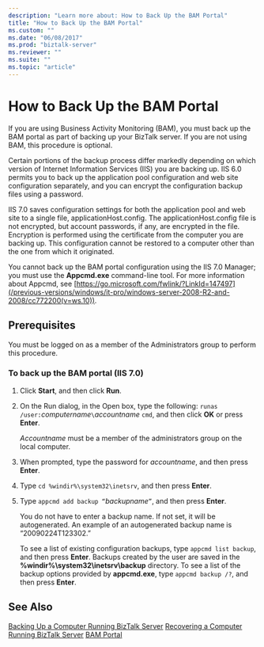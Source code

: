 ```yaml
---
description: "Learn more about: How to Back Up the BAM Portal"
title: "How to Back Up the BAM Portal"
ms.custom: ""
ms.date: "06/08/2017"
ms.prod: "biztalk-server"
ms.reviewer: ""
ms.suite: ""
ms.topic: "article"
---
```

# How to Back Up the BAM Portal
If you are using Business Activity Monitoring (BAM), you must back up the BAM portal as part of backing up your BizTalk server. If you are not using BAM, this procedure is optional.

 Certain portions of the backup process differ markedly depending on which version of Internet Information Services (IIS) you are backing up. IIS 6.0 permits you to back up the application pool configuration and web site configuration separately, and you can encrypt the configuration backup files using a password.

 IIS 7.0 saves configuration settings for both the application pool and web site to a single file, applicationHost.config. The applicationHost.config file is not encrypted, but account passwords, if any, are encrypted in the file. Encryption is performed using the certificate from the computer you are backing up. This configuration cannot be restored to a computer other than the one from which it originated.

 You cannot back up the BAM portal configuration using the IIS 7.0 Manager; you must use the **Appcmd.exe** command-line tool. For more information about Appcmd, see [https://go.microsoft.com/fwlink/?LinkId=147497](/previous-versions/windows/it-pro/windows-server-2008-R2-and-2008/cc772200(v=ws.10)).

## Prerequisites
 You must be logged on as a member of the Administrators group to perform this procedure.

### To back up the BAM portal (IIS 7.0)

1.  Click **Start**, and then click **Run**.

2.  On the Run dialog, in the Open box, type the following: `runas /user:`*computername*`\`*accountname* `cmd`, and then click **OK** or press **Enter**.

     *Accountname* must be a member of the administrators group on the local computer.

3.  When prompted, type the password for *accountname*, and then press **Enter**.

4.  Type `cd %windir%\system32\inetsrv`, and then press **Enter**.

5.  Type `appcmd add backup “`*backupname*`”`, and then press **Enter**.

     You do not have to enter a backup name. If not set, it will be autogenerated. An example of an autogenerated backup name is “20090224T123302.”

     To see a list of existing configuration backups, type `appcmd list backup`, and then press **Enter**. Backups created by the user are saved in the **%windir%\system32\inetsrv\backup** directory. To see a list of the backup options provided by **appcmd.exe**, type `appcmd backup /?`, and then press **Enter**.

## See Also
 [Backing Up a Computer Running BizTalk Server](../core/backing-up-a-computer-running-biztalk-server.md)
 [Recovering a Computer Running BizTalk Server](../core/recovering-a-computer-running-biztalk-server.md)
 [BAM Portal](../core/bam-portal.md)